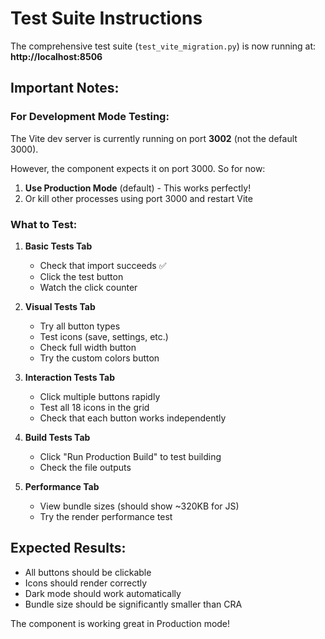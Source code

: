# Test Suite Instructions

The comprehensive test suite (`test_vite_migration.py`) is now running at:
**http://localhost:8506**

## Important Notes:

### For Development Mode Testing:
The Vite dev server is currently running on port **3002** (not the default 3000).

However, the component expects it on port 3000. So for now:
1. **Use Production Mode** (default) - This works perfectly!
2. Or kill other processes using port 3000 and restart Vite

### What to Test:

1. **Basic Tests Tab**
   - Check that import succeeds ✅
   - Click the test button
   - Watch the click counter

2. **Visual Tests Tab**
   - Try all button types
   - Test icons (save, settings, etc.)
   - Check full width button
   - Try the custom colors button

3. **Interaction Tests Tab**
   - Click multiple buttons rapidly
   - Test all 18 icons in the grid
   - Check that each button works independently

4. **Build Tests Tab**
   - Click "Run Production Build" to test building
   - Check the file outputs

5. **Performance Tab**
   - View bundle sizes (should show ~320KB for JS)
   - Try the render performance test

## Expected Results:
- All buttons should be clickable
- Icons should render correctly
- Dark mode should work automatically
- Bundle size should be significantly smaller than CRA

The component is working great in Production mode!